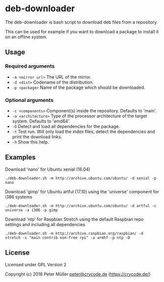 # deb-downloader

The deb-downloader is bash script to download deb files from a repository.

This can be used for example if you want to download a package to install it on an offline system.


## Usage

### Required arguments
* `-m <mirror url>`   The URL of the mirror.
* `-d <dist>`         Codename of the distribution.
* `-p <package>`      Name of the package which should be downloaded.

### Optional arguments
* `-c <components>`   Component(s) inside the repository. Defaults to 'main'.
* `-a <architecture>` Type of the processor architecture of the target system. Defaults to 'amd64'.
* `-D`                Detect and load all dependencies for the package.
* `-t`                Test run. Will only load the index files, detect the dependencies and print the download links.
* `-h`                Show this help.


## Examples

Download 'nano' for Ubuntu xenial (16.04)
```
./deb-downloader.sh -m http://archive.ubuntu.com/ubuntu/ -d xenial -p nano
```

Download 'gimp' for Ubuntu artful (17.10) using the 'universe' component for i386 systems
```
./deb-downloader.sh -m http://archive.ubuntu.com/ubuntu/ -d artful -c universe -a i386 -p gimp
```

Download 'ntp' for Raspbian Stretch using the default Raspbian repo settings and including all dependencies
```
./deb-downloader.sh -m http://archive.raspbian.org/raspbian/ -d stretch -c "main contrib non-free rpi" -a armhf -p ntp -D
```


## License

Licensed under GPL Version 2

Copyright (c) 2018 Peter Müller <peter@crycode.de> (https://crycode.de/)
